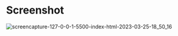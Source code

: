 # Screenshot

![screencapture-127-0-0-1-5500-index-html-2023-03-25-18_50_16](https://user-images.githubusercontent.com/105259367/227749300-bdeb55d8-ddd0-4456-8059-7f7a7a37d0b3.png)
